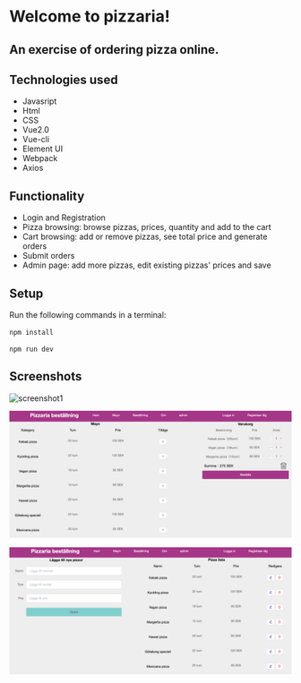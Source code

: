 # Welcome to pizzaria! 

## An exercise of ordering pizza online.

## Technologies used 
 - Javasript
 - Html
 - CSS
 - Vue2.0
 - Vue-cli
 - Element UI
 - Webpack
 - Axios 
 


## Functionality
- Login and Registration
- Pizza browsing: browse pizzas, prices, quantity and add to the cart 
- Cart browsing: add or remove pizzas, see total price and generate orders
- Submit orders 
- Admin page: add more pizzas, edit existing pizzas' prices and save  

## Setup
Run the following commands in a terminal: 
  ```
  npm install
  ```
  ```
  npm run dev
  ```

## Screenshots
![screenshot1](my-app/screenshots/screenshot1.png) 

![screenshot2](my-app/screenshots/screenshot2.png) 

![screenshot3](my-app/screenshots/screenshot3.png) 


